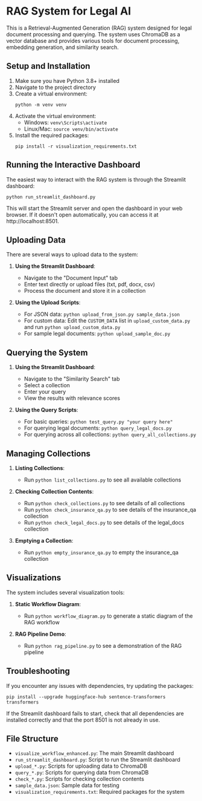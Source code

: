 # RAG System for Legal AI

This is a Retrieval-Augmented Generation (RAG) system designed for legal document processing and querying. The system uses ChromaDB as a vector database and provides various tools for document processing, embedding generation, and similarity search.

## Setup and Installation

1. Make sure you have Python 3.8+ installed
2. Navigate to the project directory
3. Create a virtual environment:
   ```
   python -m venv venv
   ```
4. Activate the virtual environment:
   - Windows: `venv\Scripts\activate`
   - Linux/Mac: `source venv/bin/activate`
5. Install the required packages:
   ```
   pip install -r visualization_requirements.txt
   ```

## Running the Interactive Dashboard

The easiest way to interact with the RAG system is through the Streamlit dashboard:

```
python run_streamlit_dashboard.py
```

This will start the Streamlit server and open the dashboard in your web browser. If it doesn't open automatically, you can access it at http://localhost:8501.

## Uploading Data

There are several ways to upload data to the system:

1. **Using the Streamlit Dashboard**:
   - Navigate to the "Document Input" tab
   - Enter text directly or upload files (txt, pdf, docx, csv)
   - Process the document and store it in a collection

2. **Using the Upload Scripts**:
   - For JSON data: `python upload_from_json.py sample_data.json`
   - For custom data: Edit the `CUSTOM_DATA` list in `upload_custom_data.py` and run `python upload_custom_data.py`
   - For sample legal documents: `python upload_sample_doc.py`

## Querying the System

1. **Using the Streamlit Dashboard**:
   - Navigate to the "Similarity Search" tab
   - Select a collection
   - Enter your query
   - View the results with relevance scores

2. **Using the Query Scripts**:
   - For basic queries: `python test_query.py "your query here"`
   - For querying legal documents: `python query_legal_docs.py`
   - For querying across all collections: `python query_all_collections.py`

## Managing Collections

1. **Listing Collections**:
   - Run `python list_collections.py` to see all available collections

2. **Checking Collection Contents**:
   - Run `python check_collections.py` to see details of all collections
   - Run `python check_insurance_qa.py` to see details of the insurance_qa collection
   - Run `python check_legal_docs.py` to see details of the legal_docs collection

3. **Emptying a Collection**:
   - Run `python empty_insurance_qa.py` to empty the insurance_qa collection

## Visualizations

The system includes several visualization tools:

1. **Static Workflow Diagram**:
   - Run `python workflow_diagram.py` to generate a static diagram of the RAG workflow

2. **RAG Pipeline Demo**:
   - Run `python rag_pipeline.py` to see a demonstration of the RAG pipeline

## Troubleshooting

If you encounter any issues with dependencies, try updating the packages:

```
pip install --upgrade huggingface-hub sentence-transformers transformers
```

If the Streamlit dashboard fails to start, check that all dependencies are installed correctly and that the port 8501 is not already in use.

## File Structure

- `visualize_workflow_enhanced.py`: The main Streamlit dashboard
- `run_streamlit_dashboard.py`: Script to run the Streamlit dashboard
- `upload_*.py`: Scripts for uploading data to ChromaDB
- `query_*.py`: Scripts for querying data from ChromaDB
- `check_*.py`: Scripts for checking collection contents
- `sample_data.json`: Sample data for testing
- `visualization_requirements.txt`: Required packages for the system 